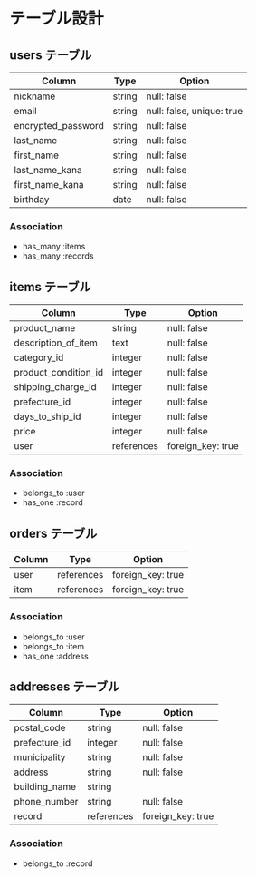 # テーブル設計

## users テーブル

| Column             | Type    | Option                     |
| -----------------  | ------- | -------------------------- |
| nickname           | string  | null: false                |
| email              | string  | null: false, unique: true  |
| encrypted_password | string  | null: false                |
| last_name          | string  | null: false                |
| first_name         | string  | null: false                |
| last_name_kana     | string  | null: false                |
| first_name_kana    | string  | null: false                |
| birthday           | date    | null: false                |

### Association

- has_many :items
- has_many :records

## items テーブル

| Column                | Type        | Option             |
| --------------------- | ----------- | ------------------ |
| product_name          | string      | null: false        |
| description_of_item   | text        | null: false        |
| category_id           | integer     | null: false        |
| product_condition_id  | integer     | null: false        |
| shipping_charge_id    | integer     | null: false        |
| prefecture_id         | integer     | null: false        |
| days_to_ship_id       | integer     | null: false        |
| price                 | integer     | null: false        |
| user                  | references  | foreign_key: true  |

### Association

- belongs_to :user
- has_one    :record

## orders テーブル

| Column  | Type        | Option             |
| ------- | ----------- | ------------------ |
| user    | references  | foreign_key: true  |
| item    | references  | foreign_key: true  |

### Association

- belongs_to :user
- belongs_to :item
- has_one    :address

## addresses テーブル

| Column          | Type                   | Option              |
| --------------- | ---------------------- | ------------------- |
| postal_code     | string                 | null: false         |
| prefecture_id   | integer                | null: false         |
| municipality    | string                 | null: false         |
| address         | string                 | null: false         |
| building_name   | string                 |                     |
| phone_number    | string                 | null: false         |
| record          | references             | foreign_key: true   |

### Association

- belongs_to :record
